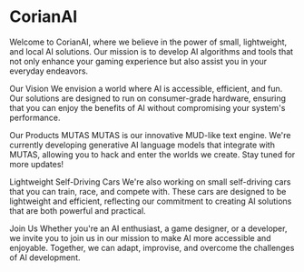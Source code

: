 # CorianAI

Welcome to CorianAI, where we believe in the power of small, lightweight, and local AI solutions. Our mission is to develop AI algorithms and tools that not only enhance your gaming experience but also assist you in your everyday endeavors.

Our Vision
We envision a world where AI is accessible, efficient, and fun. Our solutions are designed to run on consumer-grade hardware, ensuring that you can enjoy the benefits of AI without compromising your system's performance.

Our Products
MUTAS
MUTAS is our innovative MUD-like text engine. We're currently developing generative AI language models that integrate with MUTAS, allowing you to hack and enter the worlds we create. Stay tuned for more updates!

Lightweight Self-Driving Cars
We're also working on small self-driving cars that you can train, race, and compete with. These cars are designed to be lightweight and efficient, reflecting our commitment to creating AI solutions that are both powerful and practical.

Join Us
Whether you're an AI enthusiast, a game designer, or a developer, we invite you to join us in our mission to make AI more accessible and enjoyable. Together, we can adapt, improvise, and overcome the challenges of AI development.

